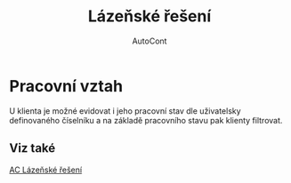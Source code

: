﻿---
    title: "Lázeňské řešení"
    author: AutoCont
    ms.date: 04/30/2018
    ms.topic: article
    ms.prod: dynamics-nav-2017
    ms.contentlocale: cs-cz
    ms.lasthandoff: 04/30/2018
---

# Pracovní vztah

U klienta je možné evidovat i jeho pracovní stav dle uživatelsky definovaného číselníku a na základě pracovního stavu pak klienty filtrovat.  


## <a name="see-also"></a>Viz také
[AC Lázeňské řešení](ac-spa-solution.md)